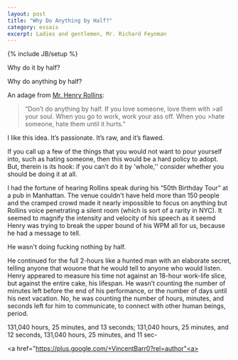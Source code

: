 ```yaml
---
layout: post
title: "Why Do Anything by Half?"
category: essais
excerpt: Ladies and gentlemen, Mr. Richard Feynman
---
```

{% include JB/setup %}

Why do it by half?

Why do anything by half?

An adage from [Mr. Henry Rollins](http://en.wikipedia.org/wiki/Henry_Rollins):
>“Don’t do anything by half. If you love someone, love them with >all your soul. When you go to work, work your ass off. When you >hate someone, hate them until it hurts.”

I like this idea. It’s passionate. It’s raw, and it’s flawed.

If you call up a few of the things that you would not want to pour yourself into, such as hating someone, then this would be a hard policy to adopt. But, therein is its hook: if you can’t do it by 'whole,'' consider whether you should be doing it at all.

I had the fortune of hearing Rollins speak during his “50th Birthday Tour” at a pub in Manhattan. The venue couldn't have held more than 150 people and the cramped crowd made it nearly impossible to focus on anything but Rollins voice penetrating a silent room (which is sort of a rarity in NYC). It seemed to magnify the intensity and velocity of his speech as it seemd Henry was trying to break the upper bound of his WPM all for us, because he had a message to tell.

He wasn't doing fucking nothing by half.

He continued for the full 2-hours like a hunted man with an elaborate secret, telling anyone that wouone that he would tell to anyone who would listen. Henry appeared to measure his time not against an 18-hour work-life slice, but against the entire cake, his lifespan. He wasn’t counting the number of minutes left before the end of his performance, or the number of days until his next vacation. No, he was counting the number of hours, minutes, and seconds left for him to communicate, to connect with other human beings, period.

131,040 hours, 25 minutes, and 13 seconds; 131,040 hours, 25 minutes, and 12 seconds, 131,040 hours, 25 minutes, and 11 sec-

<a href="https://plus.google.com/+VincentBarr0?rel=author"<a></a>